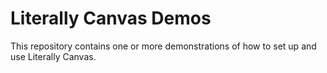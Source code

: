 # Literally Canvas Demos

This repository contains one or more demonstrations of how to set up and
use Literally Canvas.
